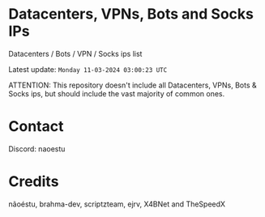 # Datacenters, VPNs, Bots and Socks IPs
 
Datacenters / Bots / VPN / Socks ips list

Latest update: `Monday 11-03-2024 03:00:23 UTC` 

ATTENTION: This repository doesn't include all Datacenters, VPNs, Bots & Socks ips, 
but should include the vast majority of common ones.

# Contact
Discord: naoestu

# Credits
nãoéstu, brahma-dev, scriptzteam, ejrv, X4BNet and TheSpeedX

